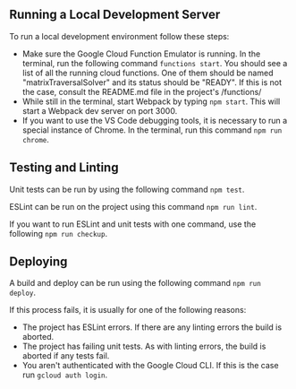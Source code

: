 ## Running a Local Development Server

To run a local development environment follow these steps:

- Make sure the Google Cloud Function Emulator is running.  In the terminal, run the following command `functions start`.  You should see a list of all the running cloud functions.  One of them should be named "matrixTraversalSolver" and its status should be "READY".  If this is not the case, consult the README.md file in the project's /functions/
- While still in the terminal, start Webpack by typing `npm start`.  This will start a Webpack dev server on port 3000.
- If you want to use the VS Code debugging tools, it is necessary to run a special instance of Chrome.  In the terminal, run this command `npm run chrome`.

## Testing and Linting

Unit tests can be run by using the following command `npm test`.

ESLint can be run on the project using this command `npm run lint`.

If you want to run ESLint and unit tests with one command, use the following `npm run checkup`.

## Deploying

A build and deploy can be run using the following command `npm run deploy`.

If this process fails, it is usually for one of the following reasons:

- The project has ESLint errors.  If there are any linting errors the build is aborted.
- The project has failing unit tests.  As with linting errors, the build is aborted if any tests fail.
- You aren't authenticated with the Google Cloud CLI.  If this is the case run `gcloud auth login`.
